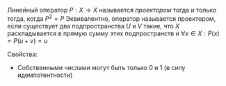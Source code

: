 Линейный оператор $P: X \to X$ называется *проектором* тогда и только тогда, когда $P^2 = P$
Эквивалентно, оператор называется проектором, если существует два подпространства $U$ и $V$ такие, что $X$ раскладывается в прямую сумму этих подпространств и $\forall x \in X: P(x) = P(u + v) = u$

Свойства:
* Собственными числами могут быть только 0 и 1 (в силу идемпотентности)